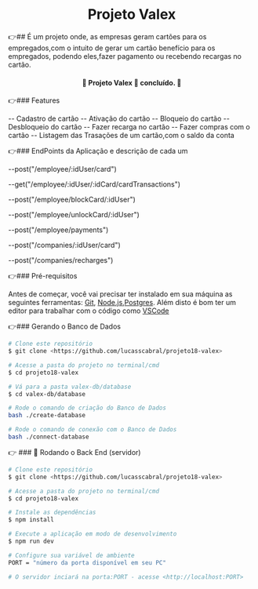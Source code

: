 <h1 align="center"> Projeto Valex </h1>

👉## É um projeto onde, as empresas geram cartões para os empregados,com o intuito de gerar um cartão benefício para os empregados, podendo eles,fazer pagamento ou recebendo recargas no cartão.


<h4 align="center"> 
	🚧  Projeto Valex 🚀 concluído.  🚧
</h4>

👉### Features

-- Cadastro de cartão
-- Ativação do cartão
-- Bloqueio do cartão
-- Desbloqueio do cartão
-- Fazer recarga no cartão
-- Fazer compras com o cartão
-- Listagem das Trasações de um cartão,com o saldo da conta

👉### EndPoints da Aplicação e descrição de cada um


--post("/employee/:idUser/card")


--get("/employee/:idUser/:idCard/cardTransactions")

--post("/employee/blockCard/:idUser")

--post("/employee/unlockCard/:idUser")

--post("/employee/payments")

--post("/companies/:idUser/card")

--post("/companies/recharges")



👉### Pré-requisitos

Antes de começar, você vai precisar ter instalado em sua máquina as seguintes ferramentas:
[Git](https://git-scm.com), [Node.js](https://nodejs.org/en/),[Postgres](https://www.postgresql.org/). 
Além disto é bom ter um editor para trabalhar com o código como [VSCode](https://code.visualstudio.com/)

👉### Gerando o Banco de Dados
```bash
# Clone este repositório
$ git clone <https://github.com/lucasscabral/projeto18-valex>

# Acesse a pasta do projeto no terminal/cmd
$ cd projeto18-valex

# Vá para a pasta valex-db/database
$ cd valex-db/database

# Rode o comando de criação do Banco de Dados
bash ./create-database

# Rode o comando de conexão com o Banco de Dados
bash ./connect-database

```
👉 ### 🎲 Rodando o Back End (servidor)

```bash
# Clone este repositório
$ git clone <https://github.com/lucasscabral/projeto18-valex>

# Acesse a pasta do projeto no terminal/cmd
$ cd projeto18-valex

# Instale as dependências
$ npm install

# Execute a aplicação em modo de desenvolvimento
$ npm run dev

# Configure sua variável de ambiente
PORT = "número da porta disponível em seu PC"

# O servidor inciará na porta:PORT - acesse <http://localhost:PORT>
```
